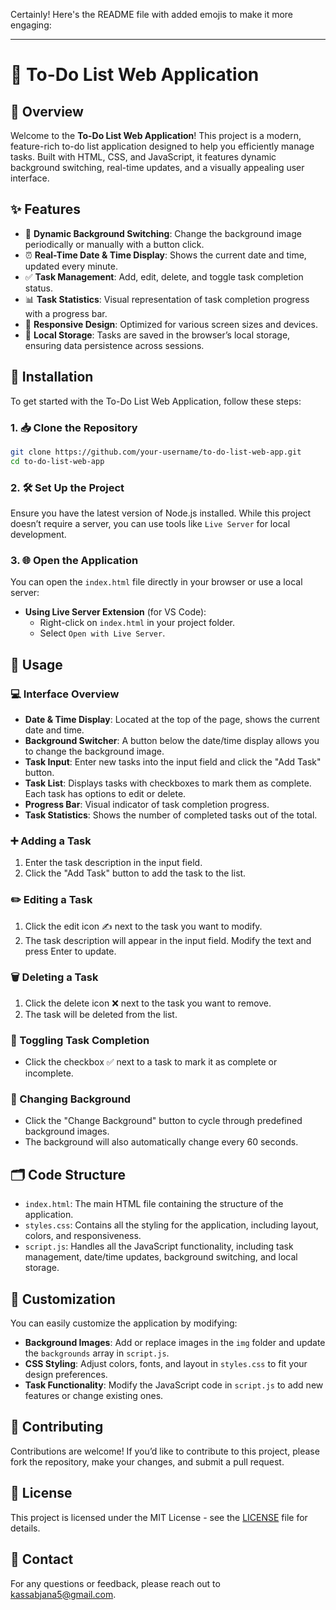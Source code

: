Certainly! Here's the README file with added emojis to make it more engaging:

---

# 📝 To-Do List Web Application

## 🌟 Overview

Welcome to the **To-Do List Web Application**! This project is a modern, feature-rich to-do list application designed to help you efficiently manage tasks. Built with HTML, CSS, and JavaScript, it features dynamic background switching, real-time updates, and a visually appealing user interface.

## ✨ Features

- 🎨 **Dynamic Background Switching**: Change the background image periodically or manually with a button click.
- ⏰ **Real-Time Date & Time Display**: Shows the current date and time, updated every minute.
- ✅ **Task Management**: Add, edit, delete, and toggle task completion status.
- 📊 **Task Statistics**: Visual representation of task completion progress with a progress bar.
- 📱 **Responsive Design**: Optimized for various screen sizes and devices.
- 💾 **Local Storage**: Tasks are saved in the browser’s local storage, ensuring data persistence across sessions.

## 🚀 Installation

To get started with the To-Do List Web Application, follow these steps:

### 1. 📥 Clone the Repository

```bash
git clone https://github.com/your-username/to-do-list-web-app.git
cd to-do-list-web-app
```

### 2. 🛠️ Set Up the Project

Ensure you have the latest version of Node.js installed. While this project doesn’t require a server, you can use tools like `Live Server` for local development.

### 3. 🌐 Open the Application

You can open the `index.html` file directly in your browser or use a local server:

- **Using Live Server Extension** (for VS Code):
  - Right-click on `index.html` in your project folder.
  - Select `Open with Live Server`.

## 🧭 Usage

### 💻 Interface Overview

- **Date & Time Display**: Located at the top of the page, shows the current date and time.
- **Background Switcher**: A button below the date/time display allows you to change the background image.
- **Task Input**: Enter new tasks into the input field and click the "Add Task" button.
- **Task List**: Displays tasks with checkboxes to mark them as complete. Each task has options to edit or delete.
- **Progress Bar**: Visual indicator of task completion progress.
- **Task Statistics**: Shows the number of completed tasks out of the total.

### ➕ Adding a Task

1. Enter the task description in the input field.
2. Click the "Add Task" button to add the task to the list.

### ✏️ Editing a Task

1. Click the edit icon ✍️ next to the task you want to modify.
2. The task description will appear in the input field. Modify the text and press Enter to update.

### 🗑️ Deleting a Task

1. Click the delete icon ❌ next to the task you want to remove.
2. The task will be deleted from the list.

### 🎯 Toggling Task Completion

- Click the checkbox ✅ next to a task to mark it as complete or incomplete.

### 🌄 Changing Background

- Click the "Change Background" button to cycle through predefined background images.
- The background will also automatically change every 60 seconds.

## 🗂️ Code Structure

- `index.html`: The main HTML file containing the structure of the application.
- `styles.css`: Contains all the styling for the application, including layout, colors, and responsiveness.
- `script.js`: Handles all the JavaScript functionality, including task management, date/time updates, background switching, and local storage.

## 🎨 Customization

You can easily customize the application by modifying:

- **Background Images**: Add or replace images in the `img` folder and update the `backgrounds` array in `script.js`.
- **CSS Styling**: Adjust colors, fonts, and layout in `styles.css` to fit your design preferences.
- **Task Functionality**: Modify the JavaScript code in `script.js` to add new features or change existing ones.

## 🤝 Contributing

Contributions are welcome! If you’d like to contribute to this project, please fork the repository, make your changes, and submit a pull request.

## 📜 License

This project is licensed under the MIT License - see the [LICENSE](LICENSE) file for details.

## 📧 Contact

For any questions or feedback, please reach out to kassabjana5@gmail.com.
